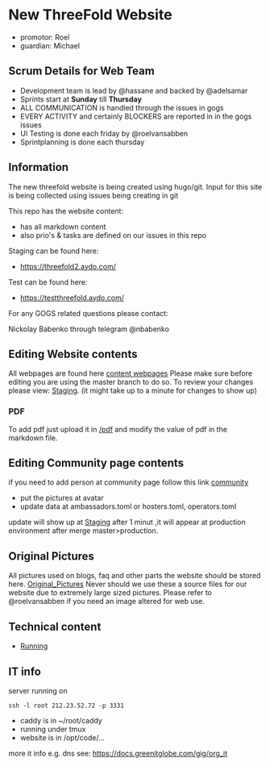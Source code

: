 # New ThreeFold Website

- promotor: Roel
- guardian: Michael


## Scrum Details for Web Team

* Development team is lead by @hassane and backed by @adelsamar
* Sprints start at **Sunday** till **Thursday**
* ALL COMMUNICATION is handled through the issues in gogs
* EVERY ACTIVITY and certainly BLOCKERS are reported in in the gogs issues
* UI Testing is done each friday by @roelvansabben
* Sprintplanning is done each thursday


## Information

The new threefold website is being created using hugo/git.
Input for this site is being collected using issues being creating in git

This repo has the website content:

- has all markdown content
- also prio's & tasks are defined on our issues in this repo

Staging can be found here:

- https://threefold2.aydo.com/

Test can be found here:

- https://testthreefold.aydo.com/

For any GOGS related questions please contact:

Nickolay Babenko through telegram @nbabenko

## Editing Website contents
All webpages are found here [content webpages](https://docs.greenitglobe.com/ThreeFold/www_threefold2.0/src/master/www.threefoldtoken.com/content)
Please make sure before editing you are using the master branch to do so.
To review your changes please view: [Staging](https://threefold2.aydo.com/).
(it might take up to a minute for changes to show up)

### PDF
To add pdf just upload it in [/pdf](https://docs.greenitglobe.com/ThreeFold/www_threefold2.0/src/master/www.threefoldtoken.com/themes/landing/static/pdf) and modify the value of pdf in the markdown file.

## Editing Community page contents

if you need to add person at community page follow this link
[community](https://docs.greenitglobe.com/ThreeFold/www_threefold2.0/src/master/www.threefoldtoken.com/data)
- put the pictures at avatar 
- update data at ambassadors.toml or hosters.toml, operators.toml

update will show up at [Staging](http://threefold2.aydo.com:4040/community/) after 1 minut ,it will appear at production environment after merge master>production.


## Original Pictures

All pictures used on blogs, faq and other parts the website should be stored here. [Original_Pictures](https://docs.greenitglobe.com/ThreeFold/www_threefold2.0/src/master/www.threefoldtoken.com/data/fotos_original)
Never should we use these a source files for our website due to extremely large sized pictures.
Please refer to @roelvansabben if you need an image altered for web use.



## Technical content

- [Running](docs/Running.md)



## IT info

server running on

```
ssh -l root 212.23.52.72 -p 3331
```

- caddy is in ~/root/caddy
- running under tmux
- website is in /opt/code/...

more it info e.g. dns see: https://docs.greenitglobe.com/gig/org_it

